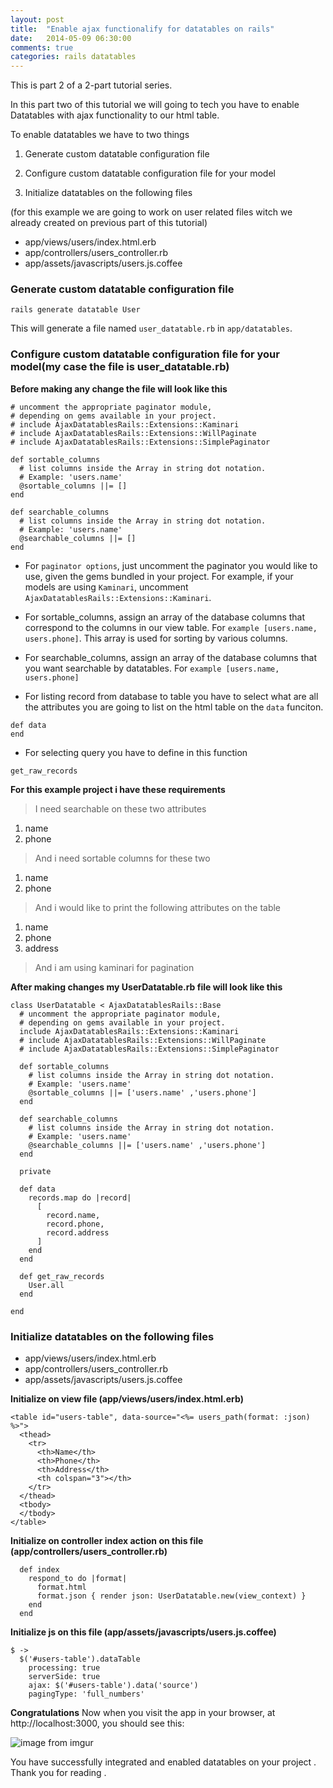 ```yaml
---
layout: post
title:  "Enable ajax functionalify for datatables on rails"
date:   2014-05-09 06:30:00
comments: true
categories: rails datatables
---
```


This is part 2 of a 2-part tutorial series.

In this part two of this tutorial we will going to tech you have to enable Datatables with ajax functionality to our html table.

To enable datatables we have to two things

1. Generate custom datatable configuration file

1. Configure custom datatable configuration file for your model

1. Initialize datatables on the following files 

(for this example we are going to work on user related files witch we already created on previous part of this tutorial)

  *  app/views/users/index.html.erb
  *  app/controllers/users_controller.rb
  *  app/assets/javascripts/users.js.coffee


### Generate custom datatable configuration file

```
rails generate datatable User
```

This will generate a file named `user_datatable.rb` in `app/datatables`. 

### Configure custom datatable configuration file for your model(my case the file is user_datatable.rb)

**Before making any change the file will look like this**

```
# uncomment the appropriate paginator module,
# depending on gems available in your project.
# include AjaxDatatablesRails::Extensions::Kaminari
# include AjaxDatatablesRails::Extensions::WillPaginate
# include AjaxDatatablesRails::Extensions::SimplePaginator

def sortable_columns
  # list columns inside the Array in string dot notation.
  # Example: 'users.name'
  @sortable_columns ||= []
end

def searchable_columns
  # list columns inside the Array in string dot notation.
  # Example: 'users.name'
  @searchable_columns ||= []
end
```

* For `paginator options`, just uncomment the paginator you would like to use, given the gems bundled in your project. For example, if your models are using `Kaminari`, uncomment `AjaxDatatablesRails::Extensions::Kaminari`. 

* For sortable_columns, assign an array of the database columns that correspond to the columns in our view table. For `example [users.name, users.phone]`. This array is used for sorting by various columns.

* For searchable_columns, assign an array of the database columns that you want searchable by datatables. For `example [users.name, users.phone]`

* For listing record from database to table you have to select what are all the attributes you are going to list on the html table on the `data` funciton.

```
def data
end 
```

* For selecting query you have to define in this function

```
get_raw_records
```

**For this example project i have these requirements**

> I need searchable on these two attributes

1. name
1. phone 

> And i need sortable columns for these two 

1. name
1. phone

> And i would like to print the following attributes on the table

1. name
1. phone
1. address

> And i am using kaminari for pagination



**After making changes my UserDatatable.rb file will look like this**

```
class UserDatatable < AjaxDatatablesRails::Base
  # uncomment the appropriate paginator module,
  # depending on gems available in your project.
  include AjaxDatatablesRails::Extensions::Kaminari
  # include AjaxDatatablesRails::Extensions::WillPaginate
  # include AjaxDatatablesRails::Extensions::SimplePaginator

  def sortable_columns
    # list columns inside the Array in string dot notation.
    # Example: 'users.name'
    @sortable_columns ||= ['users.name' ,'users.phone']
  end

  def searchable_columns
    # list columns inside the Array in string dot notation.
    # Example: 'users.name'
    @searchable_columns ||= ['users.name' ,'users.phone']
  end

  private

  def data
    records.map do |record|
      [
        record.name,
        record.phone,
        record.address
      ]
    end
  end

  def get_raw_records
    User.all
  end

end
```

### Initialize datatables on the following files

  *  app/views/users/index.html.erb
  *  app/controllers/users_controller.rb
  *  app/assets/javascripts/users.js.coffee

**Initialize on view file (app/views/users/index.html.erb)**

```
<table id="users-table", data-source="<%= users_path(format: :json) %>">
  <thead>
    <tr>
      <th>Name</th>
      <th>Phone</th>
      <th>Address</th>
      <th colspan="3"></th>
    </tr>
  </thead>
  <tbody>
  </tbody>
</table>
```

**Initialize on controller index action on this file (app/controllers/users_controller.rb)**

```
  def index
    respond_to do |format|
      format.html
      format.json { render json: UserDatatable.new(view_context) }
    end
  end
```

**Initialize js on this file (app/assets/javascripts/users.js.coffee)**

```
$ ->
  $('#users-table').dataTable
    processing: true
    serverSide: true
    ajax: $('#users-table').data('source')
    pagingType: 'full_numbers'
```
**Congratulations** Now when you visit the app in your browser, at http://localhost:3000, you should see this:

![image from imgur](http://i.imgur.com/OpwQW3Z.png)


You have successfully integrated and enabled datatables on your project . Thank you for reading .